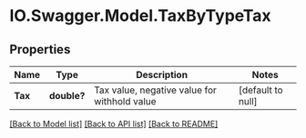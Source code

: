 # IO.Swagger.Model.TaxByTypeTax
## Properties

Name | Type | Description | Notes
------------ | ------------- | ------------- | -------------
**Tax** | **double?** | Tax value, negative value for withhold value | [default to null]

[[Back to Model list]](../README.md#documentation-for-models) [[Back to API list]](../README.md#documentation-for-api-endpoints) [[Back to README]](../README.md)

